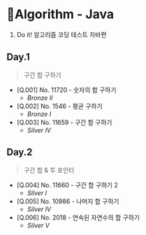 # 🧩Algorithm - Java
1. Do it! 알고리즘 코딩 테스트 자바편

## Day.1
> 구간 합 구하기
- [Q.001] No. 11720 - 숫자의 합 구하기
  - *Bronze II*
- [Q.002] No. 1546 - 평균 구하기
  - *Bronze I*
- [Q.003] No. 11659 - 구간 합 구하기
  - *Silver IV*
  
## Day.2
> 구간 합 & 투 포인터
- [Q.004] No. 11660 - 구간 합 구하기 2
  - *Silver I*
- [Q.005] No. 10986 -  나머지 합 구하기
  - *Silver IV*
- [Q.006] No. 2018 -  연속된 자연수의 합 구하기
  - *Silver V*
